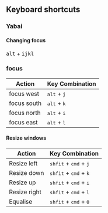 ## Keyboard shortcuts
### Yabai
#### Changing focus
<kbd>alt</kbd> + <kbd>ijkl</kbd>

### focus
| Action       | Key Combination                                  |
|--------------|--------------------------------------------------|
| focus west  | <kbd>alt</kbd> +  <kbd>j</kbd> |
| focus south | <kbd>alt</kbd> +  <kbd>k</kbd> |
| focus north | <kbd>alt</kbd> +  <kbd>i</kbd> |
| focus east  | <kbd>alt</kbd> +  <kbd>l</kbd> |


#### Resize windows

| Action       | Key Combination                                  |
|--------------|--------------------------------------------------|
| Resize left  | <kbd>shfit</kbd> + <kbd>cmd</kbd> + <kbd>j</kbd> |
| Resize down  | <kbd>shfit</kbd> + <kbd>cmd</kbd> + <kbd>k</kbd> |
| Resize up    | <kbd>shfit</kbd> + <kbd>cmd</kbd> + <kbd>i</kbd> |
| Resize right | <kbd>shfit</kbd> + <kbd>cmd</kbd> + <kbd>l</kbd> |
| Equalise     | <kbd>shfit</kbd> + <kbd>cmd</kbd> + <kbd>0</kbd> |
